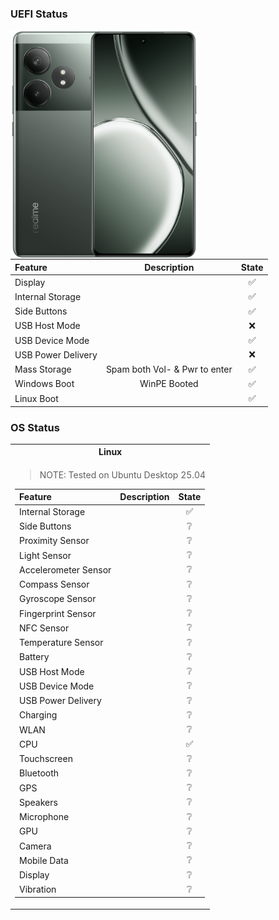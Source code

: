 ### UEFI Status

<img align="left" src="Resources/Pictures/Realme-GT-Neo6.png" width="300" alt="Preview">

| Feature            | Description                   | State |
|:-------------------|:-----------------------------:|:-----:|
| Display            |                               | ✅    |
| Internal Storage   |                               | ✅    |
| Side Buttons       |                               | ✅    |
| USB Host Mode      |                               | ❌    |
| USB Device Mode    |                               | ✅    |
| USB Power Delivery |                               | ❌    |
| Mass Storage       | Spam both Vol- & Pwr to enter | ✅    |
| Windows Boot       | WinPE Booted                  | ✅    |
| Linux Boot         |                               | ✅    |

### OS Status

<table>
<tr><th>Linux</th>
</tr>
<tr><td>

> NOTE: Tested on Ubuntu Desktop 25.04

| Feature              | Description   | State |
|:---------------------|:--------------|:-----:|
| Internal Storage     |               | ✅    |
| Side Buttons         |               | ❔    |
| Proximity Sensor     |               | ❔    |
| Light Sensor         |               | ❔    |
| Accelerometer Sensor |               | ❔    |
| Compass Sensor       |               | ❔    | 
| Gyroscope Sensor     |               | ❔    |
| Fingerprint Sensor   |               | ❔    |
| NFC Sensor           |               | ❔    |
| Temperature Sensor   |               | ❔    |
| Battery              |               | ❔    |
| USB Host Mode        |               | ❔    |
| USB Device Mode      |               | ❔    |
| USB Power Delivery   |               | ❔    |
| Charging             |               | ❔    |
| WLAN                 |               | ❔    |
| CPU                  |               | ✅    |
| Touchscreen          |               | ❔    |
| Bluetooth            |               | ❔    |
| GPS                  |               | ❔    |
| Speakers             |               | ❔    |
| Microphone           |               | ❔    |
| GPU                  |               | ❔    |
| Camera               |               | ❔    |
| Mobile Data          |               | ❔    |
| Display              |               | ❔    | 
| Vibration            |               | ❔    |

</td>
</tr> </table>
